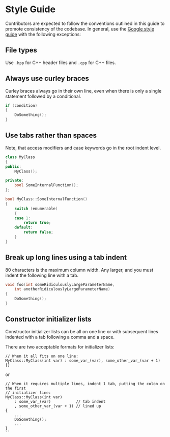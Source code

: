 Style Guide
===========
Contributors are expected to follow the conventions outlined in this guide to promote consistency of the codebase. In general, use the [Google style guide][1] with the following exceptions:

 [1]: https://google-styleguide.googlecode.com/svn/trunk/cppguide.html

File types
----------
Use `.hpp` for C++ header files and `.cpp` for C++ files.

Always use curley braces
------------------------
Curley braces always go in their own line, even when there is only a single statement followed by a conditional.
```cpp
if (condition)
{
	DoSomething();
}
```

Use tabs rather than spaces
----------------------------
Note, that access modifiers and case keywords go in the root indent level.
```cpp
class MyClass
{
public:
	MyClass();

private:
	bool SomeInternalFunction();
};

bool MyClass::SomeInternalFunction()
{
	switch (enumerable)
	{
	case 1:
		return true;
	default:
		return false;
	}
}
```

Break up long lines using a tab indent
--------------------------------------
80 characters is the maximum column width. Any larger, and you must indent the following line with a tab.
```cpp
void foo(int someRidiculouslyLargeParameterName,
	int anotherRidiculouslyLargeParameterName)
{
	DoSomething();
}
```

Constructor initializer lists
-----------------------------
Constructor initializer lists can be all on one line or with subsequent lines indented with a tab following a comma and a space.

There are two acceptable formats for initializer lists:

```
// When it all fits on one line:
MyClass::MyClass(int var) : some_var_(var), some_other_var_(var + 1) {}
```

or

```
// When it requires multiple lines, indent 1 tab, putting the colon on the first
// initializer line:
MyClass::MyClass(int var)
	: some_var_(var)           // tab indent
	, some_other_var_(var + 1) // lined up
{
	...
	DoSomething();
	...
}
``
